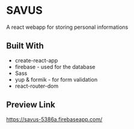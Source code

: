 # SAVUS

A react webapp for storing personal informations

## Built With

- create-react-app
- firebase - used for the database
- Sass
- yup & formik - for form validation
- react-router-dom

## Preview Link

https://savus-5386a.firebaseapp.com/
